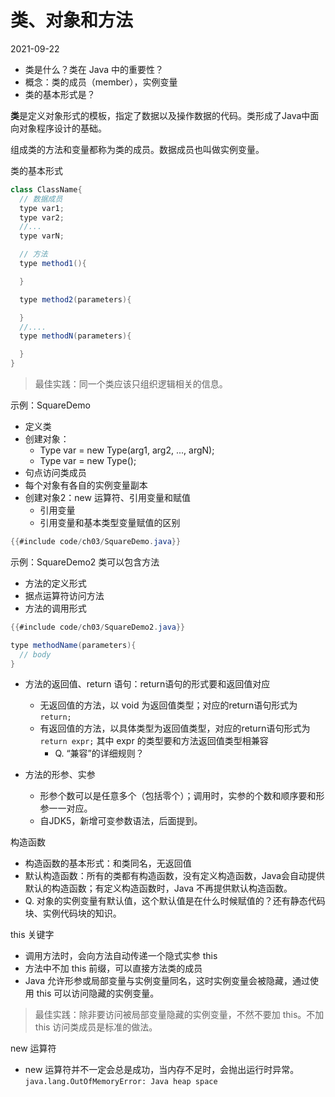 # 类、对象和方法
2021-09-22

- 类是什么？类在 Java 中的重要性？
- 概念：类的成员（member），实例变量
- 类的基本形式是？

**类**是定义对象形式的模板，指定了数据以及操作数据的代码。类形成了Java中面向对象程序设计的基础。

组成类的方法和变量都称为类的成员。数据成员也叫做实例变量。

类的基本形式
```java
class ClassName{
  // 数据成员
  type var1;
  type var2;
  //...
  type varN;

  // 方法
  type method1(){

  }

  type method2(parameters){

  }
  //....
  type methodN(parameters){

  }
}
```

> 最佳实践：同一个类应该只组织逻辑相关的信息。

示例：SquareDemo
- 定义类
- 创建对象：
  - Type var = new Type(arg1, arg2, ..., argN);
  - Type var = new Type();
- 句点访问类成员
- 每个对象有各自的实例变量副本
- 创建对象2：new 运算符、引用变量和赋值
  - 引用变量
  - 引用变量和基本类型变量赋值的区别
```java
{{#include code/ch03/SquareDemo.java}}
```

示例：SquareDemo2
类可以包含方法
- 方法的定义形式
- 据点运算符访问方法
- 方法的调用形式
```java
{{#include code/ch03/SquareDemo2.java}}
```
````java
type methodName(parameters){
  // body
}
````

- 方法的返回值、return 语句：return语句的形式要和返回值对应
  - 无返回值的方法，以 void 为返回值类型；对应的return语句形式为 `return;`
  - 有返回值的方法，以具体类型为返回值类型，对应的return语句形式为 `return expr;` 其中 expr 的类型要和方法返回值类型相兼容
    - Q. “兼容”的详细规则？

- 方法的形参、实参
  - 形参个数可以是任意多个（包括零个）；调用时，实参的个数和顺序要和形参一一对应。
  - 自JDK5，新增可变参数语法，后面提到。

构造函数
- 构造函数的基本形式：和类同名，无返回值
- 默认构造函数：所有的类都有构造函数，没有定义构造函数，Java会自动提供默认的构造函数；有定义构造函数时，Java 不再提供默认构造函数。
- Q. 对象的实例变量有默认值，这个默认值是在什么时候赋值的？还有静态代码块、实例代码块的知识。

this 关键字
- 调用方法时，会向方法自动传递一个隐式实参 this
- 方法中不加 this 前缀，可以直接方法类的成员
- Java 允许形参或局部变量与实例变量同名，这时实例变量会被隐藏，通过使用 this 可以访问隐藏的实例变量。
> 最佳实践：除非要访问被局部变量隐藏的实例变量，不然不要加 this。不加 this 访问类成员是标准的做法。

new 运算符
- new 运算符并不一定会总是成功，当内存不足时，会抛出运行时异常。
`java.lang.OutOfMemoryError: Java heap space`
